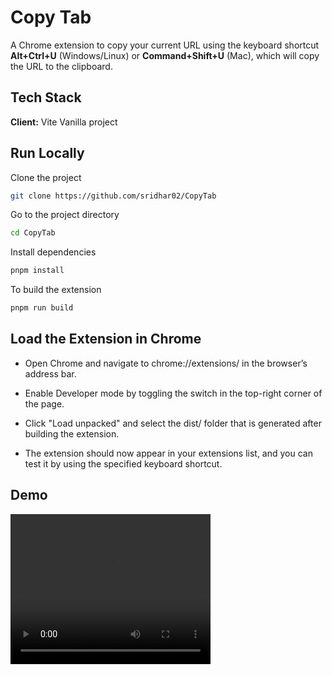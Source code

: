 # Copy Tab

A Chrome extension to copy your current URL using the keyboard shortcut **Alt+Ctrl+U** (Windows/Linux) or **Command+Shift+U** (Mac), which will copy the URL to the clipboard.

## Tech Stack

**Client:** Vite Vanilla project

## Run Locally

Clone the project

```bash
git clone https://github.com/sridhar02/CopyTab
```

Go to the project directory

```bash
cd CopyTab
```
Install dependencies

```bash
pnpm install
```

To build the extension

```bash
pnpm run build
```

## Load the Extension in Chrome

- Open Chrome and navigate to chrome://extensions/ in the browser’s address bar.

- Enable Developer mode by toggling the switch in the top-right corner of the page.

- Click "Load unpacked" and select the dist/ folder that is generated after building the extension.

- The extension should now appear in your extensions list, and you can test it by using the specified keyboard shortcut.

## Demo

<video src="./copytab-demo.mp4"  width="320" height="240" controls/>


## Authors

- [@sridhar02](https://github.com/sridhar02)

## License

[MIT](https://choosealicense.com/licenses/mit/)

